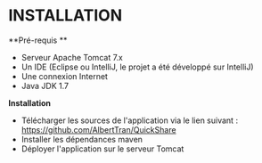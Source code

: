 INSTALLATION
==========

**Pré-requis **

- Serveur Apache Tomcat 7.x
- Un IDE (Eclipse ou IntelliJ, le projet a été développé sur IntelliJ)
- Une connexion Internet
- Java JDK 1.7

**Installation**

- Télécharger les sources de l'application via le lien suivant : https://github.com/AlbertTran/QuickShare
- Installer les dépendances maven
- Déployer l'application sur le serveur Tomcat
